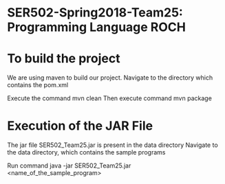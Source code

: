 # SER502-Spring2018-Team25: Programming Language ROCH

# To build the project
We are using maven to build our project.
Navigate to the directory which contains the pom.xml

Execute the command mvn clean
Then execute command mvn package

# Execution of the JAR File
The jar file SER502_Team25.jar is present in the data directory
Navigate to the data directory, which contains the sample programs

Run command java -jar SER502_Team25.jar <name_of_the_sample_program>
